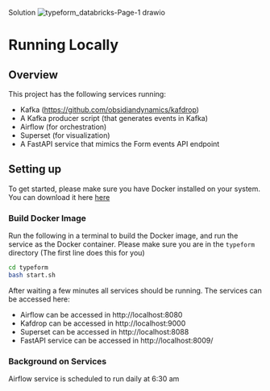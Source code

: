 Solution
![typeform_databricks-Page-1 drawio](https://user-images.githubusercontent.com/5692718/202158443-a832e06f-9fcb-43c8-b7fb-bc592011c33a.png)

# Running Locally

## Overview
This project has the following services running:
 - Kafka (https://github.com/obsidiandynamics/kafdrop)
 - A Kafka producer script (that generates events in Kafka)
 - Airflow (for orchestration)
 - Superset (for visualization)
 - A FastAPI service that mimics the Form events API endpoint

## Setting up

To get started, please make sure you have Docker installed on your system. You can download it here [here](https://docs.docker.com/get-docker/)

### Build Docker Image

Run the following in a terminal to build the Docker image, and run the service as the Docker container. Please make sure you are in the `typeform` directory (The first line does this for you)

```sh
cd typeform
bash start.sh
```
After waiting a few minutes all services should be running. The services can be accessed here:

 - Airflow can be accessed in http://localhost:8080
 - Kafdrop can be accessed in http://localhost:9000
 - Superset can be accessed in http://localhost:8088
 - FastAPI service can be accessed in http://localhost:8009/

### Background on Services

Airflow service is scheduled to run daily at 6:30 am
